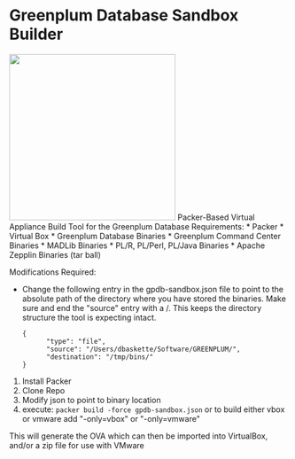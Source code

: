 
	 
	
# Greenplum Database Sandbox Builder
<img src="https://raw.githubusercontent.com/dbbaskette/gpdb-sandbox/gh-pages/images/Sandman_(William_Baker).JPG?token=ACbVkUI1WnnUpyJAOIAZbDH4AHJsBj63ks5WM91-wA%3D%3D" width="300">  
Packer-Based Virtual Appliance Build Tool for the Greenplum Database
Requirements:  
* Packer  
* Virtual Box   
* Greenplum Database Binaries  
* Greenplum Command Center Binaries  
* MADLib Binaries  
* PL/R, PL/Perl, PL/Java Binaries  
* Apache Zepplin Binaries (tar ball)  

Modifications Required:  
			
  * Change the following entry in the gpdb-sandbox.json file to point to the 
  	 absolute path of the directory where you have stored the binaries.  Make
  	 sure and end the "source"	entry with a /.   This keeps the directory
  	 structure the tool is expecting intact.	 

        {
              "type": "file",   
              "source": "/Users/dbaskette/Software/GREENPLUM/",   
              "destination": "/tmp/bins/"  
        }
        

 
1) Install Packer  
2) Clone Repo  
3) Modify json to point to binary location  
4) execute: `packer build -force gpdb-sandbox.json`  or to build either vbox or vmware add "-only=vbox" or "-only=vmware"

This will generate the OVA which can then be imported into VirtualBox, and/or a zip file for use with VMware

